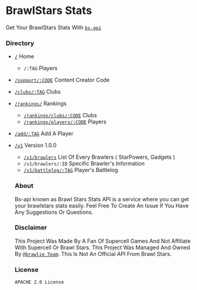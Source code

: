 # BrawlStars Stats
Get Your BrawlStars Stats With [`bs-api`](https://cr.is-a.dev)


### Directory 

- [`/`](https://cr.is-a.dev) Home
   - `/:TAG` Players
 
- [`/support/:CODE`](https://cr.is-a.dev/support/) Content Creator Code

- [`/clubs/:TAG`](https://cr.is-a.dev/clubs`) Clubs

- [`/rankings/`](https://cr.is-a.dev/rankings/) Rankings
  - [`/rankings/clubs/:CODE`](https://cr.is-a.dev/rankings/clubs/) Clubs
  - [`/rankings/players/:CODE`](https://cr.is-a.dev/rankings/players/) Players

- [`/add/:TAG`](https://cr.is-a.dev/add) Add A Player

- [`/v1`](https://cr.is-a.dev/v1) Version 1.0.0
  - [`/v1/brawlers`](https://cr.is-a.dev/v1/brawlers) List Of Every Brawlers ( StarPowers, Gadgets )
  - `/v1/brawlers/:ID` Specific Brawler's Information
  - [`/v1/battlelog/:TAG`](https://cr.is-a.dev/v1/battlelog/) Player's Battlelog
  
  
  
  ### About 
  
  Bs-api known as Brawl Stars Stats API is a service where you can get your brawlstars stats easily. Feel Free To Create An Issue If You Have Any Suggestions Or Questions.
  
  
  
  ### Disclaimer 
  
  This Project Was Made By A Fan Of Supercell Games And Not Affiliate With Supercell Or Brawl Stars. This Project Was Managed And Owned By [`@brawlie Team`](https://github.com/brawlie). This Is Not An Official API From Brawl Stars.
  
  
  
  ### License 
  
  ``` 
  APACHE 2.0 License
  ```
  


 
